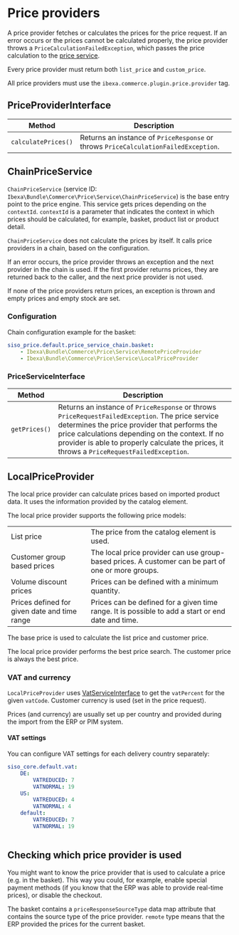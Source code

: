 # Price providers

A price provider fetches or calculates the prices for the price request. 
If an error occurs or the prices cannot be calculated properly,
the price provider throws a `PriceCalculationFailedException`, which passes the price calculation to the [price service](#chainpriceservice).

Every price provider must return both `list_price` and `custom_price`.

All price providers must use the `ibexa.commerce.plugin.price.provider` tag.

## PriceProviderInterface

|Method|Description|
|--- |--- |
|`calculatePrices()`|Returns an instance of `PriceResponse` or throws `PriceCalculationFailedException`.|

## ChainPriceService

`ChainPriceService` (service ID: `Ibexa\Bundle\Commerce\Price\Service\ChainPriceService`) is the base entry point to the price engine. This service gets prices depending on the `contextId`.
`contextId` is a parameter that indicates the context in which prices should be calculated, for example, basket, product list or product detail.

`ChainPriceService` does not calculate the prices by itself. It calls price providers in a chain, based on the configuration.

If an error occurs, the price provider throws an exception and the next provider in the chain is used.
If the first provider returns prices, they are returned back to the caller, and the next price provider is not used.

If none of the price providers return prices, an exception is thrown and empty prices and empty stock are set.

### Configuration

Chain configuration example for the basket:

``` yaml
siso_price.default.price_service_chain.basket:
    - Ibexa\Bundle\Commerce\Price\Service\RemotePriceProvider
    - Ibexa\Bundle\Commerce\Price\Service\LocalPriceProvider
```

### PriceServiceInterface

|Method|Description|
|--- |--- |
|`getPrices()`|Returns an instance of `PriceResponse` or throws `PriceRequestFailedException`. The price service determines the price provider that performs the price calculations depending on the context. If no provider is able to properly calculate the prices, it throws a `PriceRequestFailedException`.|

## LocalPriceProvider

The local price provider can calculate prices based on imported product data.
It uses the information provided by the catalog element.

The local price provider supports the following price models:

|||
| -------------------------------------------- | ------------------- |
| List price                                   | The price from the catalog element is used.  |
| Customer group based prices                  | The local price provider can use group-based prices. A customer can be part of one or more groups. |
| Volume discount prices                       | Prices can be defined with a minimum quantity.            |
| Prices defined for given date and time range | Prices can be defined for a given time range. It is possible to add a start or end date and time.   |

The base price is used to calculate the list price and customer price.

The local price provider performs the best price search. The customer price is always the best price.

### VAT and currency

`LocalPriceProvider` uses [VatServiceInterface](localvatservice.md#vatserviceinterface) to get the `vatPercent` for the given `vatCode`.
Customer currency is used (set in the price request).

Prices (and currency) are usually set up per country and provided during the import from the ERP or PIM system.

#### VAT settings

You can configure VAT settings for each delivery country separately: 

``` yaml
siso_core.default.vat:
    DE:
        VATREDUCED: 7
        VATNORMAL: 19
    US:
        VATREDUCED: 4
        VATNORMAL: 4
    default:
        VATREDUCED: 7
        VATNORMAL: 19
        
```

## Checking which price provider is used

You might want to know the price provider that is used to calculate a price (e.g. in the basket).
This way you could, for example, enable special payment methods (if you know that the ERP was able to provide real-time prices),
or disable the checkout. 

The basket contains a `priceResponseSourceType` data map attribute that contains the source type of the price provider.
`remote` type means that the ERP provided the prices for the current basket. 
